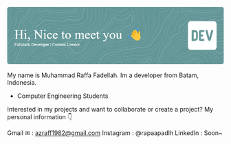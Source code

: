 ![Header](./github-header-image.png)

My name is Muhammad Raffa Fadellah.
Im a developer from Batam, Indonesia.

-  Computer Engineering Students




Interested in my projects and want to collaborate or create a project?
My personal information 👇

Gmail ✉  : azraff1982@gmail.com 
Instagram : @rapaapadlh
LinkedIn  : Soon~ 

<!---
MuhammadRaffaFadellah/MuhammadRaffaFadellah is a ✨ special ✨ repository because its `README.md` (this file) appears on your GitHub profile.
You can click the Preview link to take a look at your changes.
--->

